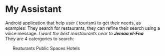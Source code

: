 
# My Assistant

<p> Android application that help user ( tourism) to get their needs, as examples:
They search for restaurants, they can refine their search using a voice message.  <i> I want the best reastaurants near to <b> Jemaa el-Fna </b> </i>
</br>
They are 4 catergories to search:

<ol>
<il>Reaturants
<il> Public Spaces
<il> Hotels 
<il>



</p>
